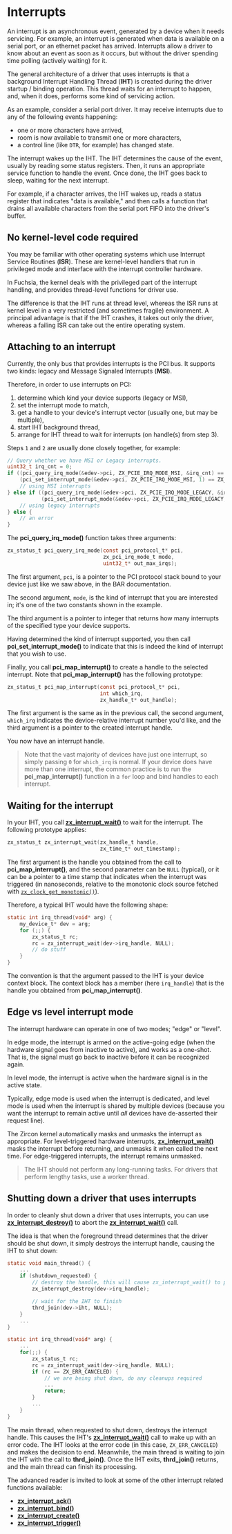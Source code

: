 # Interrupts

An interrupt is an asynchronous event, generated by a device when it needs servicing.
For example, an interrupt is generated when data is available on a serial port,
or an ethernet packet has arrived.
Interrupts allow a driver to know about an event as soon as it
occurs, but without the driver spending time polling (actively waiting) for it.

The general architecture of a driver that uses interrupts is that a background
Interrupt Handling Thread (**IHT**) is created during the driver startup / binding
operation.
This thread waits for an interrupt to happen, and, when it does, performs some
kind of servicing action.

As an example, consider a serial port driver.
It may receive interrupts due to any of the following events happening:

*   one or more characters have arrived,
*   room is now available to transmit one or more characters,
*   a control line (like `DTR`, for example) has changed state.

The interrupt wakes up the IHT.
The IHT determines the cause of the event, usually by reading some status registers.
Then, it runs an appropriate service function to handle the event.
Once done, the IHT goes back to sleep, waiting for the next interrupt.

For example, if a character arrives, the IHT wakes up, reads a status register that
indicates "data is available," and then calls a function that drains all available
characters from the serial port FIFO into the driver's buffer.

## No kernel-level code required

You may be familiar with other operating systems which use Interrupt
Service Routines (**ISR**).
These are kernel-level handlers that run in privileged mode and interface with
the interrupt controller hardware.

In Fuchsia, the kernel deals with the privileged part of the interrupt
handling, and provides thread-level functions for driver use.

The difference is that the IHT runs at thread level, whereas the ISR runs
at kernel level in a very restricted (and sometimes fragile) environment.
A principal advantage is that if the IHT crashes, it takes out only the
driver, whereas a failing ISR can take out the entire operating system.

## Attaching to an interrupt

Currently, the only bus that provides interrupts is the PCI bus.
It supports two kinds: legacy and Message Signaled Interrupts (**MSI**).

Therefore, in order to use interrupts on PCI:

1.  determine which kind your device supports (legacy or MSI),
2.  set the interrupt mode to match,
3.  get a handle to your device's interrupt vector (usually one, but may be multiple),
4.  start IHT background thread,
5.  arrange for IHT thread to wait for interrupts (on handle(s) from step 3).

Steps `1` and `2` are usually done closely together, for example:

```c
// Query whether we have MSI or Legacy interrupts.
uint32_t irq_cnt = 0;
if ((pci_query_irq_mode(&edev->pci, ZX_PCIE_IRQ_MODE_MSI, &irq_cnt) == ZX_OK) &&
    (pci_set_interrupt_mode(&edev->pci, ZX_PCIE_IRQ_MODE_MSI, 1) == ZX_OK)) {
    // using MSI interrupts
} else if ((pci_query_irq_mode(&edev->pci, ZX_PCIE_IRQ_MODE_LEGACY, &irq_cnt) == ZX_OK) &&
           (pci_set_interrupt_mode(&edev->pci, ZX_PCIE_IRQ_MODE_LEGACY, 1) == ZX_OK)) {
    // using legacy interrupts
} else {
    // an error
}
```

The **pci_query_irq_mode()**
function takes three arguments:

```c
zx_status_t pci_query_irq_mode(const pci_protocol_t* pci,
                               zx_pci_irq_mode_t mode,
                               uint32_t* out_max_irqs);
```

The first argument, `pci`, is a pointer to the PCI protocol stack bound to your device
just like we saw above, in the BAR documentation.

The second argument, `mode`, is the kind of interrupt that you are interested in;
it's one of the two constants shown in the example.

<!--- there's also a `ZX_PCIE_IRQ_MODE_MSI_X` in the syscalls/pci.h file; should I say anything
about that? How would we use it in the above case, just make a third condition? -->

The third argument is a pointer to integer that returns how many
interrupts of the specified type your device supports.

Having determined the kind of interrupt supported, you then call
**pci_set_interrupt_mode()**
to indicate that this is indeed the kind of interrupt that you wish to use.

Finally, you call **pci_map_interrupt()**
to create a handle to the selected interrupt. Note that
**pci_map_interrupt()** has the following prototype:

```c
zx_status_t pci_map_interrupt(const pci_protocol_t* pci,
                              int which_irq,
                              zx_handle_t* out_handle);
```

The first argument is the same as in the previous call, the second argument, `which_irq`
indicates the device-relative interrupt number you'd like, and the third argument
is a pointer to the created interrupt handle.

You now have an interrupt handle.

> Note that the vast majority of devices have just one interrupt, so simply passing
> `0` for `which_irq` is normal.
> If your device does have more than one interrupt, the common practice is to run the
> **pci_map_interrupt()** function in a `for` loop
> and bind handles to each interrupt.

## Waiting for the interrupt

In your IHT, you call [**zx_interrupt_wait()**](/docs/reference/syscalls/interrupt_wait.md)
to wait for the interrupt.
The following prototype applies:

```c
zx_status_t zx_interrupt_wait(zx_handle_t handle,
                              zx_time_t* out_timestamp);
```

The first argument is the handle you obtained from the call to
**pci_map_interrupt()**,
and the second parameter can be `NULL` (typical), or it can be a pointer to a time
stamp that indicates when the interrupt was triggered (in nanoseconds,
relative to the monotonic clock source fetched with
[`zx_clock_get_monotonic()`](/docs/reference/syscalls/clock_get_monotonic.md)).

Therefore, a typical IHT would have the following shape:

```c
static int irq_thread(void* arg) {
    my_device_t* dev = arg;
    for (;;) {
        zx_status_t rc;
        rc = zx_interrupt_wait(dev->irq_handle, NULL);
        // do stuff
    }
}
```

The convention is that the argument passed to the IHT is your device context block.
The context block has a member (here `irq_handle`) that is the handle you obtained from
**pci_map_interrupt()**.

## Edge vs level interrupt mode

The interrupt hardware can operate in one of two modes; "edge" or "level".

In edge mode, the interrupt is armed on the active-going edge (when the hardware
signal goes from inactive to active), and works as a one-shot.
That is, the signal must go back to inactive before it can be recognized again.

In level mode, the interrupt is active when the hardware signal is in the
active state.

Typically, edge mode is used when the interrupt is dedicated, and level mode is
used when the interrupt is shared by multiple devices (because you want the
interrupt to remain active until *all* devices have de-asserted their request line).

The Zircon kernel automatically masks and unmasks the interrupt as appropriate.
For level-triggered hardware interrupts,
[**zx_interrupt_wait()**](/docs/reference/syscalls/interrupt_wait.md)
masks the interrupt before returning, and unmasks it when called the next time.
For edge-triggered interrupts, the interrupt remains unmasked.

> The IHT should not perform any long-running tasks.
> For drivers that perform lengthy tasks, use a worker thread.

## Shutting down a driver that uses interrupts

In order to cleanly shut down a driver that uses interrupts, you can use
[**zx_interrupt_destroy()**](/docs/reference/syscalls/interrupt_destroy.md)
to abort the
[**zx_interrupt_wait()**](/docs/reference/syscalls/interrupt_wait.md)
call.

The idea is that when the foreground thread determines that the driver should be
shut down, it simply destroys the interrupt handle, causing the IHT to shut down:

```c
static void main_thread() {
    ...
    if (shutdown_requested) {
        // destroy the handle, this will cause zx_interrupt_wait() to pop
        zx_interrupt_destroy(dev->irq_handle);

        // wait for the IHT to finish
        thrd_join(dev->iht, NULL);
    }
    ...
}

static int irq_thread(void* arg) {
    ...
    for(;;) {
        zx_status_t rc;
        rc = zx_interrupt_wait(dev->irq_handle, NULL);
        if (rc == ZX_ERR_CANCELED) {
            // we are being shut down, do any cleanups required
            ...
            return;
        }
        ...
    }
}
```

The main thread, when requested to shut down, destroys the interrupt handle.
This causes the IHT's
[**zx_interrupt_wait()**](/docs/reference/syscalls/interrupt_wait.md)
call to wake up with an error code.
The IHT looks at the error code (in this case, `ZX_ERR_CANCELED`) and makes
the decision to end.
Meanwhile, the main thread is waiting to join the IHT with the call
to **thrd_join()**.
Once the IHT exits, **thrd_join()** returns, and the main
thread can finish its processing.

The advanced reader is invited to look at some of the other interrupt related
functions available:

*   [**zx_interrupt_ack()**](/docs/reference/syscalls/interrupt_ack.md)
*   [**zx_interrupt_bind()**](/docs/reference/syscalls/interrupt_bind.md)
*   [**zx_interrupt_create()**](/docs/reference/syscalls/interrupt_create.md)
*   [**zx_interrupt_trigger()**](/docs/reference/syscalls/interrupt_trigger.md)
